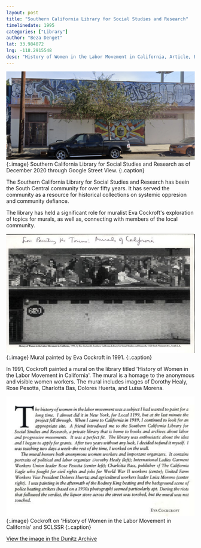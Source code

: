 ```yaml
---
layout: post
title: "Southern California Library for Social Studies and Research"
timelinedate: 1995
categories: ["Library"]
author: "Beza Denget"
lat: 33.984072
lng: -118.2915548
desc: "History of Women in the Labor Movement in California, Article, Eva Cockroft"
---
```


![Current Image](images/SCLSSR.png)
   {:.image}
Southern California Library for Social Studies and Research as of December 2020 through Google Street View.
   {:.caption} 

The Southern California Library for Social Studies and Research has beein the South Central community for over fifty years. It has served the community as a resource for historical collections on systemic oppresion and community defiance. 

The library has held a significant role for muralist Eva Cockroft's exploration of topics for murals, as well as, connecting with members of the local community.

![History of Women in the Labor Movement in California](images/SCLSSRimg.png)
   {:.image}
Mural painted by Eva Cockroft in 1991.
   {:.caption} 

In 1991, Cockroft painted a mural on the library titled 'History of Women in the Labor Movement in California'. The mural is a homage to the anonymous and visible women workers. The mural includes images of Dorothy Healy, Rose Pesotta, Charlotta Bas, Dolores Huerta, and Luisa Morena. 

![Cockroft on 'History of Women in the Labor Movement in California' and SCLSSR](images/SCLSSRtxt.png)
   {:.image}
Cockroft on 'History of Women in the Labor Movement in California' and SCLSSR
   {:.caption} 
 
[View the image in the Dunitz Archive](https://visualizela.github.io/dunitzarchive/dunitzproject/obj82/)
